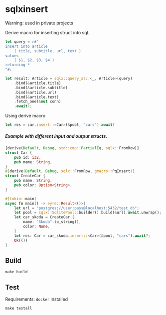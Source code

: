 # sqlxinsert

Warning: used in private projects

Derive macro for inserting struct into sql.


```rust
let query = r#"
insert into article 
    ( title, subtitle, url, text ) 
values 
    ( $1, $2, $3, $4 ) 
returning *
"#;

let result: Article = sqlx::query_as::<_, Article>(query)
    .bind(&article.title)
    .bind(&article.subtitle)
    .bind(&article.url)
    .bind(&article.text)
    .fetch_one(&mut conn)
    .await?;
```

Using derive macro

```rust
let res = car.insert::<Car>(&pool, "cars").await?
```

##### Example with different input and output structs.

```rust
[derive(Default, Debug, std::cmp::PartialEq, sqlx::FromRow)]
struct Car {
    pub id: i32,
    pub name: String,
}
#[derive(Default, Debug, sqlx::FromRow, gmacro::PqInsert)]
struct CreateCar {
    pub name: String,
    pub color: Option<String>,
}

#[tokio::main]
async fn main() -> eyre::Result<()>{
    let url = "postgres://user:pass@localhost:5432/test_db";
    let pool = sqlx::SqlitePool::builder().build(&url).await.unwrap();
    let car_skoda = CreateCar { 
        name: "Skoda".to_string(),
        color: None,
    }
    let res: Car = car_skoda.insert::<Car>(&pool, "cars").await?;
    Ok(())
}
```

## Build

`make build`

## Test

Requirements: `docker` installed

`make testall`
